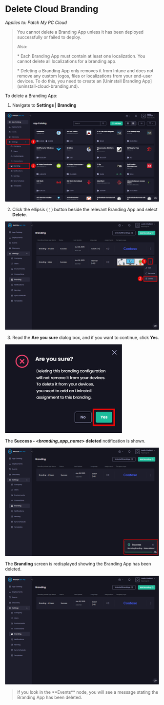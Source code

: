 # Delete Cloud Branding

_Applies to: Patch My PC Cloud_

<blockquote class="wp-block-quote is-important">
<p>You cannot delete a Branding App unless it has been deployed successfully or failed to deploy.</p>
<p>Also:</p>
<p>* Each Branding App must contain at least one localization. You cannot delete all localizations for a branding app.</p>
<p>* Deleting a Branding App only removes it from Intune and does not remove any custom logos, files or localizations from your end-user devices. To do this, you need to create an [Uninstall Branding App](uninstall-cloud-branding.md).</p>
</blockquote>

To delete a Branding App:

1. Navigate to **Settings | Branding**

![Navigating to "Settings | Branding"](/_images/image-(2506).png "Navigating to &#x22;Settings | Branding&#x22;")

2. Click the ellipsis (`⋮`) button beside the relevant Branding App and select **Delete**.

![Selecting "Delete" from the ellipsis menu](/_images/image-(2676).png "Selecting &#x22;Delete&#x22; from the ellipsis menu")

3. Read the **Are you sure** dialog box, and if you want to continue, click **Yes**.

!["Are you sure" dialog box](/_images/image-(2508).png "&#x22;Are you sure&#x22; dialog box")

The **Success - <**_**branding\_app\_name**_**> deleted** notification is shown.

![](/_images/image-(2677).png)

The **Branding** screen is redisplayed showing the Branding App has been  deleted.

!["Branding" screen is redisplayed showing the branding app has been  deleted.](/_images/image-(2678).png "&#x22;Branding&#x22; screen is redisplayed showing the branding app has been  deleted.")

<blockquote class="wp-block-quote is-tip">
<p>If you look in the **Events** node, you will see a message stating the Branding App has been deleted.</p>
</blockquote>